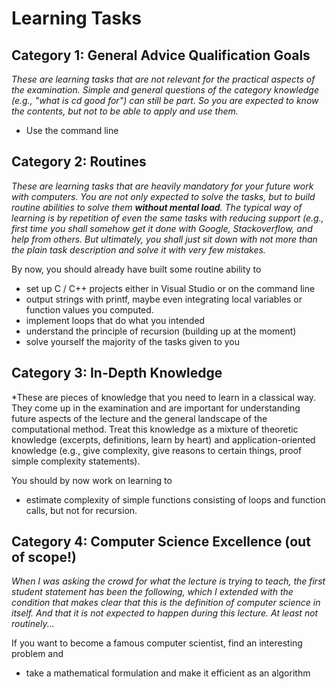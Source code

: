 # Learning Tasks

## Category 1: General Advice Qualification Goals
*These are learning tasks that are not relevant for the practical aspects of the examination. Simple
and general questions of the category knowledge (e.g., "what is cd good for") can still be part. So you are
expected to know the contents, but not to be able to apply and use them.*

- Use the command line


## Category 2: Routines
*These are learning tasks that are heavily mandatory for your future work with computers. You are not only expected
to solve the tasks, but to build routine abilities to solve them **without mental load**. The typical way of
learning is by repetition of even the same tasks with reducing support (e.g., first time you shall somehow get it done with Google, Stackoverflow, and help from others. But ultimately, you shall just sit down with not more than the plain task
description and solve it with very few mistakes.*

By now, you should already have built some routine ability to
- set up C / C++ projects either in Visual Studio or on the command line
- output strings with printf, maybe even integrating local variables or function values you computed. 
- implement loops that do what you intended
- understand the principle of recursion (building up at the moment)
- solve yourself the majority of the tasks given to you


## Category 3: In-Depth Knowledge 
*These are pieces of knowledge that you need to learn in a classical way. They come up in the examination
and are important for understanding future aspects of the lecture and the general landscape of the computational
method. Treat this knowledge as a mixture of theoretic knowledge (excerpts, definitions, learn by heart) and
application-oriented knowledge (e.g., give complexity, give reasons to certain things, proof simple complexity statements).

You should by now work on learning to
- estimate complexity of simple functions consisting of loops and function calls, but not for recursion.

## Category 4: Computer Science Excellence (out of scope!) 
*When I was asking the crowd for what the lecture is trying to teach, the first student statement has been the following,
which I extended with the condition that makes clear that this is the definition of computer science in itself. And that it is not expected to happen during this lecture. At least not routinely...*

If you want to become a famous computer scientist, find an interesting problem and
- take a mathematical formulation and make it efficient as an algorithm
